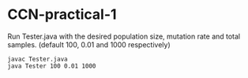 # CCN-practical-1
Run Tester.java with the desired population size, mutation rate and total samples. (default 100, 0.01 and 1000 respectively) <br/>
```
javac Tester.java
java Tester 100 0.01 1000
```

